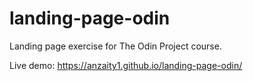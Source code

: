 # landing-page-odin

Landing page exercise for The Odin Project course.

Live demo: https://anzaity1.github.io/landing-page-odin/


